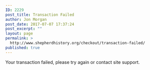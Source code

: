 ```yaml
---
ID: 2229
post_title: Transaction Failed
author: Jon Morgan
post_date: 2017-07-07 17:37:24
post_excerpt: ""
layout: page
permalink: >
  http://www.shepherdhistory.org/checkout/transaction-failed/
published: true
---
```

Your transaction failed, please try again or contact site support.